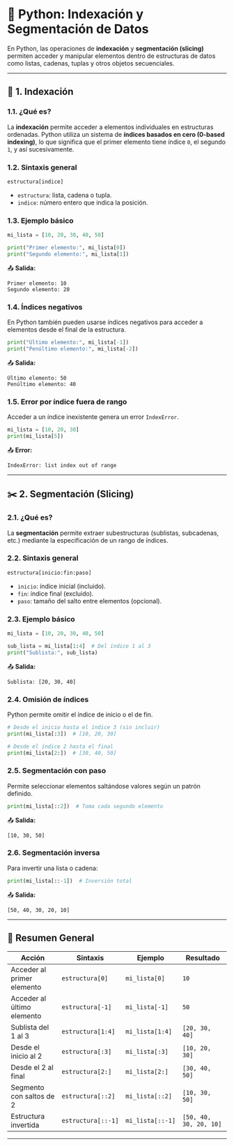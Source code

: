 # 🧾 Python: Indexación y Segmentación de Datos

En Python, las operaciones de **indexación** y **segmentación (slicing)** permiten acceder y manipular elementos dentro de estructuras de datos como listas, cadenas, tuplas y otros objetos secuenciales.

---

## 🔢 1. Indexación

### 1.1. ¿Qué es?

La **indexación** permite acceder a elementos individuales en estructuras ordenadas.
Python utiliza un sistema de **índices basados en cero (0-based indexing)**, lo que significa que el primer elemento tiene índice `0`, el segundo `1`, y así sucesivamente.

### 1.2. Sintaxis general

```python
estructura[indice]
```

* `estructura`: lista, cadena o tupla.
* `indice`: número entero que indica la posición.

### 1.3. Ejemplo básico

```python
mi_lista = [10, 20, 30, 40, 50]

print("Primer elemento:", mi_lista[0])
print("Segundo elemento:", mi_lista[1])
```

📤 **Salida:**

```
Primer elemento: 10
Segundo elemento: 20
```

### 1.4. Índices negativos

En Python también pueden usarse índices negativos para acceder a elementos desde el final de la estructura.

```python
print("Último elemento:", mi_lista[-1])
print("Penúltimo elemento:", mi_lista[-2])
```

📤 **Salida:**

```
Último elemento: 50
Penúltimo elemento: 40
```

### 1.5. Error por índice fuera de rango

Acceder a un índice inexistente genera un error `IndexError`.

```python
mi_lista = [10, 20, 30]
print(mi_lista[5])
```

📤 **Error:**

```
IndexError: list index out of range
```

---

## ✂️ 2. Segmentación (Slicing)

### 2.1. ¿Qué es?

La **segmentación** permite extraer subestructuras (sublistas, subcadenas, etc.) mediante la especificación de un rango de índices.

### 2.2. Sintaxis general

```python
estructura[inicio:fin:paso]
```

* `inicio`: índice inicial (incluido).
* `fin`: índice final (excluido).
* `paso`: tamaño del salto entre elementos (opcional).

### 2.3. Ejemplo básico

```python
mi_lista = [10, 20, 30, 40, 50]

sub_lista = mi_lista[1:4]  # Del índice 1 al 3
print("Sublista:", sub_lista)
```

📤 **Salida:**

```
Sublista: [20, 30, 40]
```

### 2.4. Omisión de índices

Python permite omitir el índice de inicio o el de fin.

```python
# Desde el inicio hasta el índice 3 (sin incluir)
print(mi_lista[:3])  # [10, 20, 30]

# Desde el índice 2 hasta el final
print(mi_lista[2:])  # [30, 40, 50]
```

### 2.5. Segmentación con paso

Permite seleccionar elementos saltándose valores según un patrón definido.

```python
print(mi_lista[::2])  # Toma cada segundo elemento
```

📤 **Salida:**

```
[10, 30, 50]
```

### 2.6. Segmentación inversa

Para invertir una lista o cadena:

```python
print(mi_lista[::-1])  # Inversión total
```

📤 **Salida:**

```
[50, 40, 30, 20, 10]
```

---

## 🧠 Resumen General

| Acción                     | Sintaxis           | Ejemplo          | Resultado              |
| -------------------------- | ------------------ | ---------------- | ---------------------- |
| Acceder al primer elemento | `estructura[0]`    | `mi_lista[0]`    | `10`                   |
| Acceder al último elemento | `estructura[-1]`   | `mi_lista[-1]`   | `50`                   |
| Sublista del 1 al 3        | `estructura[1:4]`  | `mi_lista[1:4]`  | `[20, 30, 40]`         |
| Desde el inicio al 2       | `estructura[:3]`   | `mi_lista[:3]`   | `[10, 20, 30]`         |
| Desde el 2 al final        | `estructura[2:]`   | `mi_lista[2:]`   | `[30, 40, 50]`         |
| Segmento con saltos de 2   | `estructura[::2]`  | `mi_lista[::2]`  | `[10, 30, 50]`         |
| Estructura invertida       | `estructura[::-1]` | `mi_lista[::-1]` | `[50, 40, 30, 20, 10]` |

---
